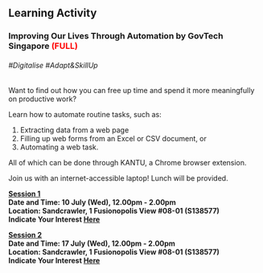 <!-- ---
title: 'Learning Festival 1-19 July 2019'
permalink: /events/learning-journeys/event-details/la_ioltabgt/
breadcrumb: 'Learning Activity'

--- -->


## Learning Activity
### Improving Our Lives Through Automation by GovTech Singapore <font color="red"> (FULL) </font>

###### _#Digitalise #Adapt&SkillUp_

Want to find out how you can free up time and spend it more meaningfully on productive work? 

Learn how to automate routine tasks, such as: 
 1. Extracting data from a web page
 2. Filling up web forms from an Excel or CSV document, or 
 3. Automating a web task. 
 
All of which can be done through KANTU, a Chrome browser extension. 

Join us with an internet-accessible laptop! Lunch will be provided. 

<b><u>Session 1</u><br>
**Date and Time: 10 July (Wed), 12.00pm - 2.00pm** <br>
**Location: Sandcrawler, 1 Fusionopolis View #08-01 (S138577)** <br> 
**Indicate Your Interest [Here](https://www.eventbrite.sg/e/improving-our-lives-through-automation-by-govtech-tickets-61979425129)** <br>

<b><u>Session 2 </u><br>
**Date and Time: 17 July (Wed), 12.00pm - 2.00pm** <br>
**Location: Sandcrawler, 1 Fusionopolis View #08-01 (S138577)** <br>
**Indicate Your Interest [Here](https://www.eventbrite.sg/e/improving-our-lives-through-automation-by-govtech-2nd-run-tickets-62076950831)** <br>

